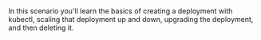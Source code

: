 

<br>

In this scenario you'll learn the basics of creating a deployment with kubectl, scaling that deployment up and down, upgrading the deployment, and then deleting it.

